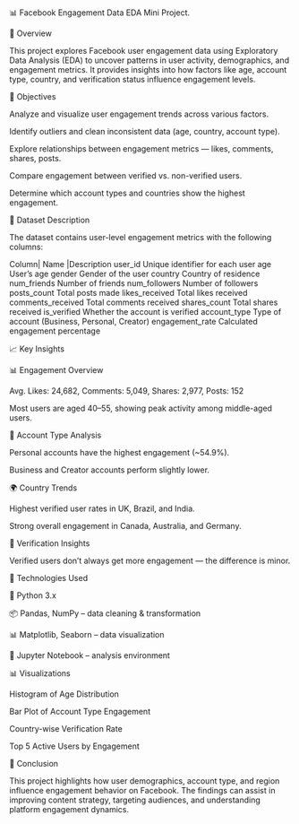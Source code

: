 📊 Facebook Engagement Data EDA Mini Project.



📘 Overview

This project explores Facebook user engagement data using Exploratory Data Analysis (EDA) to uncover patterns in user activity, demographics, and engagement metrics.
It provides insights into how factors like age, account type, country, and verification status influence engagement levels.



🎯 Objectives

Analyze and visualize user engagement trends across various factors.

Identify outliers and clean inconsistent data (age, country, account type).

Explore relationships between engagement metrics — likes, comments, shares, posts.

Compare engagement between verified vs. non-verified users.

Determine which account types and countries show the highest engagement.



🧩 Dataset Description

The dataset contains user-level engagement metrics with the following columns:

Column| Name	|Description
user_id	Unique identifier for each user
age	User’s age
gender	Gender of the user
country	Country of residence
num_friends	Number of friends
num_followers	Number of followers
posts_count	Total posts made
likes_received	Total likes received
comments_received	Total comments received
shares_count	Total shares received
is_verified	Whether the account is verified
account_type	Type of account (Business, Personal, Creator)
engagement_rate	Calculated engagement percentage



📈 Key Insights

📊 Engagement Overview

Avg. Likes: 24,682, Comments: 5,049, Shares: 2,977, Posts: 152

Most users are aged 40–55, showing peak activity among middle-aged users.

👥 Account Type Analysis

Personal accounts have the highest engagement (~54.9%).

Business and Creator accounts perform slightly lower.

🌍 Country Trends

Highest verified user rates in UK, Brazil, and India.

Strong overall engagement in Canada, Australia, and Germany.

🔵 Verification Insights

Verified users don’t always get more engagement — the difference is minor.



🧠 Technologies Used

🐍 Python 3.x

📦 Pandas, NumPy – data cleaning & transformation

📊 Matplotlib, Seaborn – data visualization

🧾 Jupyter Notebook – analysis environment



📊 Visualizations

Histogram of Age Distribution

Bar Plot of Account Type Engagement

Country-wise Verification Rate

Top 5 Active Users by Engagement



🏁 Conclusion

This project highlights how user demographics, account type, and region influence engagement behavior on Facebook.
The findings can assist in improving content strategy, targeting audiences, and understanding platform engagement dynamics.


